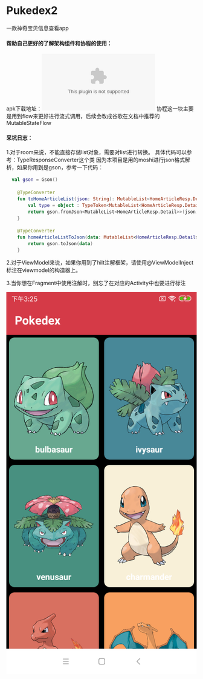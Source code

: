 # Pukedex2
一款神奇宝贝信息查看app
#### 帮助自己更好的了解架构组件和协程的使用：

apk下载地址：![](https://github.com/chenqi5256969/Pukedex2/blob/master/apk/app-debug.apk)
协程这一块主要是用到flow来更好进行流式调用，后续会改成谷歌在文档中推荐的MutableStateFlow

#### 采坑日志：
1.对于room来说，不能直接存储list对象，需要对list进行转换。
具体代码可以参考：TypeResponseConverter这个类
因为本项目是用的moshi进行json格式解析，如果你用到是gson，参考一下代码：

```kotlin
  val gson = Gson()

    @TypeConverter
    fun toHomeArticleList(json: String): MutableList<HomeArticleResp.Detail> {
        val type = object : TypeToken<MutableList<HomeArticleResp.Detail>>() {}.type
        return gson.fromJson<MutableList<HomeArticleResp.Detail>>(json, type)
    }

    @TypeConverter
    fun homeArticleListToJson(data: MutableList<HomeArticleResp.Detail>): String {
        return gson.toJson(data)
    }
```

2.对于ViewModel来说，如果你用到了hilt注解框架，请使用@ViewModelInject 标注在viewmodel的构造器上。

3.当你想在Fragment中使用注解时，别忘了在对应的Activity中也要进行标注



![](https://github.com/chenqi5256969/Pukedex2/blob/master/preview/Screenshot_2021-03-26-15-25-47-716_com.revenco.pukedex2.png)





